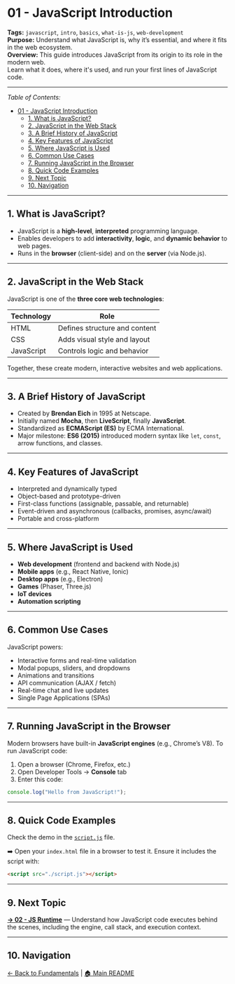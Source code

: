 # 01 - JavaScript Introduction

**Tags:** `javascript`, `intro`, `basics`, `what-is-js`, `web-development`  
**Purpose:** Understand what JavaScript is, why it’s essential, and where it fits in the web ecosystem.  
**Overview:** This guide introduces JavaScript from its origin to its role in the modern web.  
Learn what it does, where it's used, and run your first lines of JavaScript code.

---

_Table of Contents:_

- [01 - JavaScript Introduction](#01---javascript-introduction)
  - [1. What is JavaScript?](#1-what-is-javascript)
  - [2. JavaScript in the Web Stack](#2-javascript-in-the-web-stack)
  - [3. A Brief History of JavaScript](#3-a-brief-history-of-javascript)
  - [4. Key Features of JavaScript](#4-key-features-of-javascript)
  - [5. Where JavaScript is Used](#5-where-javascript-is-used)
  - [6. Common Use Cases](#6-common-use-cases)
  - [7. Running JavaScript in the Browser](#7-running-javascript-in-the-browser)
  - [8. Quick Code Examples](#8-quick-code-examples)
  - [9. Next Topic](#9-next-topic)
  - [10. Navigation](#10-navigation)

---

## 1. What is JavaScript?

- JavaScript is a **high-level**, **interpreted** programming language.  
- Enables developers to add **interactivity**, **logic**, and **dynamic behavior** to web pages.  
- Runs in the **browser** (client-side) and on the **server** (via Node.js).

---

## 2. JavaScript in the Web Stack

JavaScript is one of the **three core web technologies**:

| Technology | Role                        |
|------------|-----------------------------|
| HTML       | Defines structure and content |
| CSS        | Adds visual style and layout  |
| JavaScript | Controls logic and behavior   |

Together, these create modern, interactive websites and web applications.

---

## 3. A Brief History of JavaScript

- Created by **Brendan Eich** in 1995 at Netscape.  
- Initially named **Mocha**, then **LiveScript**, finally **JavaScript**.  
- Standardized as **ECMAScript (ES)** by ECMA International.  
- Major milestone: **ES6 (2015)** introduced modern syntax like `let`, `const`, arrow functions, and classes.

---

## 4. Key Features of JavaScript

- Interpreted and dynamically typed  
- Object-based and prototype-driven  
- First-class functions (assignable, passable, and returnable)  
- Event-driven and asynchronous (callbacks, promises, async/await)  
- Portable and cross-platform  

---

## 5. Where JavaScript is Used

- **Web development** (frontend and backend with Node.js)  
- **Mobile apps** (e.g., React Native, Ionic)  
- **Desktop apps** (e.g., Electron)  
- **Games** (Phaser, Three.js)  
- **IoT devices**  
- **Automation scripting**

---

## 6. Common Use Cases

JavaScript powers:

- Interactive forms and real-time validation  
- Modal popups, sliders, and dropdowns  
- Animations and transitions  
- API communication (AJAX / fetch)  
- Real-time chat and live updates  
- Single Page Applications (SPAs)

---

## 7. Running JavaScript in the Browser

Modern browsers have built-in **JavaScript engines** (e.g., Chrome’s V8). To run JavaScript code:

1. Open a browser (Chrome, Firefox, etc.)  
2. Open Developer Tools → **Console** tab  
3. Enter this code:

```js
console.log("Hello from JavaScript!");
```

---

## 8. Quick Code Examples

Check the demo in the [`script.js`](./script.js) file.

➡️ Open your `index.html` file in a browser to test it.
Ensure it includes the script with:

```html
<script src="./script.js"></script>
```

---

## 9. Next Topic

**[→ 02 - JS Runtime](../02-js-runtime/README.md)** — Understand how JavaScript code executes behind the scenes, including the engine, call stack, and execution context.

---

## 10. Navigation

[← Back to Fundamentals](../README.md) | [🏠 Main README](../../README.md)
